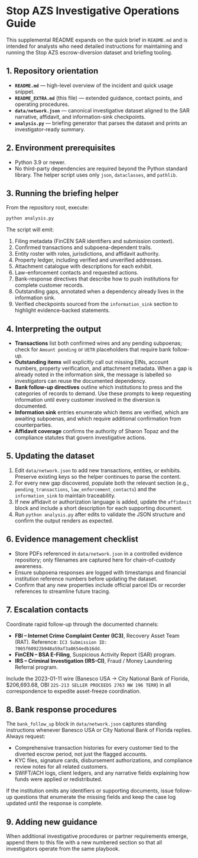 # Stop AZS Investigative Operations Guide

This supplemental README expands on the quick brief in `README.md` and is
intended for analysts who need detailed instructions for maintaining and
running the Stop AZS escrow-diversion dataset and briefing tooling.

## 1. Repository orientation

- **`README.md`** — high-level overview of the incident and quick usage
  snippet.
- **`README_EXTRA.md`** (this file) — extended guidance, contact points,
  and operating procedures.
- **`data/network.json`** — canonical investigative dataset aligned to
  the SAR narrative, affidavit, and information-sink checkpoints.
- **`analysis.py`** — briefing generator that parses the dataset and
  prints an investigator-ready summary.

## 2. Environment prerequisites

- Python 3.9 or newer.
- No third-party dependencies are required beyond the Python standard
  library. The helper script uses only `json`, `dataclasses`, and
  `pathlib`.

## 3. Running the briefing helper

From the repository root, execute:

```bash
python analysis.py
```

The script will emit:

1. Filing metadata (FinCEN SAR identifiers and submission context).
2. Confirmed transactions and subpoena-dependent trails.
3. Entity roster with roles, jurisdictions, and affidavit authority.
4. Property ledger, including verified and unverified addresses.
5. Attachment catalogue with descriptions for each exhibit.
6. Law-enforcement contacts and requested actions.
7. Bank-response directives that describe how to push institutions for
   complete customer records.
8. Outstanding gaps, annotated when a dependency already lives in the
   information sink.
9. Verified checkpoints sourced from the `information_sink` section to
   highlight evidence-backed statements.

## 4. Interpreting the output

- **Transactions** list both confirmed wires and any pending subpoenas;
  check for `Amount pending` or `UETR` placeholders that require bank
  follow-up.
- **Outstanding items** will explicitly call out missing EINs, account
  numbers, property verification, and attachment metadata. When a gap is
  already noted in the information sink, the message is labelled so
  investigators can reuse the documented dependency.
- **Bank follow-up directives** outline which institutions to press and
  the categories of records to demand. Use these prompts to keep
  requesting information until every customer involved in the diversion
  is documented.
- **Information sink** entries enumerate which items are verified, which
  are awaiting subpoenas, and which require additional confirmation from
  counterparties.
- **Affidavit coverage** confirms the authority of Sharon Topaz and the
  compliance statutes that govern investigative actions.

## 5. Updating the dataset

1. Edit `data/network.json` to add new transactions, entities, or
   exhibits. Preserve existing keys so the helper continues to parse the
   content.
2. For every new gap discovered, populate both the relevant section
   (e.g., `pending_transactions`, `law_enforcement_contacts`) and the
   `information_sink` to maintain traceability.
3. If new affidavit or authorization language is added, update the
   `affidavit` block and include a short description for each supporting
   document.
4. Run `python analysis.py` after edits to validate the JSON structure
   and confirm the output renders as expected.

## 6. Evidence management checklist

- Store PDFs referenced in `data/network.json` in a controlled evidence
  repository; only filenames are captured here for chain-of-custody
  awareness.
- Ensure subpoena responses are logged with timestamps and financial
  institution reference numbers before updating the dataset.
- Confirm that any new properties include official parcel IDs or
  recorder references to streamline future tracing.

## 7. Escalation contacts

Coordinate rapid follow-up through the documented channels:

- **FBI – Internet Crime Complaint Center (IC3)**, Recovery Asset Team
  (RAT). Reference: `IC3 Submission ID: 7065f60922b948a59af3a8654edb16dd`.
- **FinCEN – BSA E-Filing**, Suspicious Activity Report (SAR) program.
- **IRS – Criminal Investigation (IRS-CI)**, Fraud / Money Laundering
  Referral program.

Include the 2023-01-11 wire (Banesco USA → City National Bank of
Florida, $206,693.68, OBI `22S-213 SELLER PROCEEDS 2763 NW 196 TERR`) in
all correspondence to expedite asset-freeze coordination.

## 8. Bank response procedures

The `bank_follow_up` block in `data/network.json` captures standing
instructions whenever Banesco USA or City National Bank of Florida
replies. Always request:

- Comprehensive transaction histories for every customer tied to the
  diverted escrow period, not just the flagged accounts.
- KYC files, signature cards, disbursement authorizations, and compliance
  review notes for all related customers.
- SWIFT/ACH logs, client ledgers, and any narrative fields explaining how
  funds were applied or redistributed.

If the institution omits any identifiers or supporting documents, issue
follow-up questions that enumerate the missing fields and keep the case
log updated until the response is complete.

## 9. Adding new guidance

When additional investigative procedures or partner requirements emerge,
append them to this file with a new numbered section so that all
investigators operate from the same playbook.

